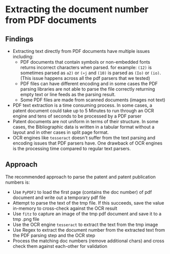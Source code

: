# Extracting the document number from PDF documents 

## Findings
- Extracting text directly from PDF documents have multiple issues including:
    - PDF documents that contain symbols or non-embedded fonts returns incorrect characters when parsed. for example: `(12)` is sometimes parsed as `a2)` or `(»j` and `(10)` is parsed as `(Io)` or `(io)`. (This issue happens across  all the pdf parsers that we tested)
    - PDF files can have different encoding and in some cases the PDF parsing libraries are not able to parse the file correctly returning empty text or line feeds as the parsing result.
    - Some PDF files are made from scanned documents (images not text)
- PDF text extraction is a time consuming process. In some cases, a patent document could take up to 5 Minutes to run through an OCR engine and tens of seconds to be processed by a PDF parser
- Patent documents are not uniform in terms of their structure. In some cases, the Bibliographic data is written in a tabular format without a layout and in other cases in split page format.
- OCR engines like `tesseract` doesn't suffer from the text parsing and encoding issues that PDF parsers have. One drawback of OCR engines is the processing time compared to regular text parsers.

## Approach
The recommended approach to parse the patent and patent publication numbers is:
- Use `PyPDF2` to load the first page (contains the doc number) of pdf document and write out a temporary pdf file
- Attempt to parse the text of the tmp file. If this succeeds, save the value in-memory to cross-check against the OCR result
- Use `fitz` to capture an image of the tmp pdf document and save it to a tmp .png file
- Use the OCR engine `tesseract` to extract the text from the tmp image
- Use Regex to extract the document number from the extracted text from the PDF parsing step and the OCR step
- Process the matching doc numbers (remove additional chars) and cross check them against each-other for validation  
